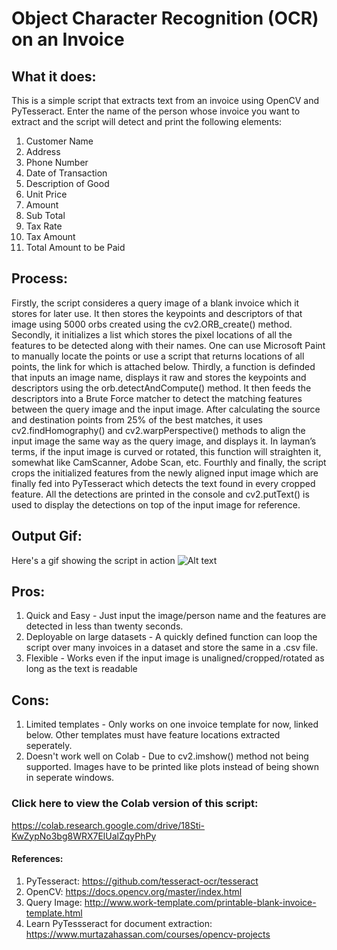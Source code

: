 # Object Character Recognition (OCR) on an Invoice

## What it does:
This is a simple script that extracts text from an invoice using OpenCV and PyTesseract. Enter the name of the person whose invoice you want to extract and the script will detect and print the following elements:

1) Customer Name
2) Address 
3) Phone Number
4) Date of Transaction
5) Description of Good
6) Unit Price
7) Amount
8) Sub Total 
9) Tax Rate
10) Tax Amount
11) Total Amount to be Paid 

## Process: 
Firstly, the script consideres a query image of a blank invoice which it stores for later use. It then stores the keypoints and descriptors of that image using 5000 orbs created using the cv2.ORB_create() method. Secondly, it initializes a list which stores the pixel locations of all the features to be detected along with their names. One can use Microsoft Paint to manually locate the points or use a script that returns locations of all points, the link for which is attached below. Thirdly, a function is definded that inputs an image name, displays it raw and stores the keypoints and descriptors using the orb.detectAndCompute() method. It then feeds the descriptors into a Brute Force matcher to detect the matching features between the query image and the input image. After calculating the source and destination points from 25% of the best matches, it uses cv2.findHomography() and cv2.warpPerspective() methods to align the input image the same way as the query image, and displays it. In layman’s terms, if the input image is curved or rotated, this function will straighten it, somewhat like CamScanner, Adobe Scan, etc. Fourthly and finally, the script crops the initialized features from the newly aligned input image which are finally fed into PyTesseract which detects the text found in every cropped feature. All the detections are printed in the console and cv2.putText() is used to display the detections on top of the input image for reference. 

## Output Gif:
Here's a gif showing the script in action
![Alt text](InvoiceOCR.gif) 

## Pros: 
1) Quick and Easy - Just input the image/person name and the features are detected in less than twenty seconds.
2) Deployable on large datasets - A quickly defined function can loop the script over many invoices in a dataset and store the same in a .csv file. 
3) Flexible - Works even if the input image is unaligned/cropped/rotated as long as the text is readable

## Cons:
1) Limited templates - Only works on one invoice template for now, linked below. Other templates must have feature locations extracted seperately.
2) Doesn't work well on Colab - Due to cv2.imshow() method not being supported. Images have to be printed like plots instead of being shown in seperate windows. 

### Click here to view the Colab version of this script:
https://colab.research.google.com/drive/18Sti-KwZypNo3bg8WRX7ElUalZqyPhPy

#### References: 
1) PyTesseract: https://github.com/tesseract-ocr/tesseract
2) OpenCV: https://docs.opencv.org/master/index.html
3) Query Image: http://www.work-template.com/printable-blank-invoice-template.html
4) Learn PyTessseract for document extraction: https://www.murtazahassan.com/courses/opencv-projects
